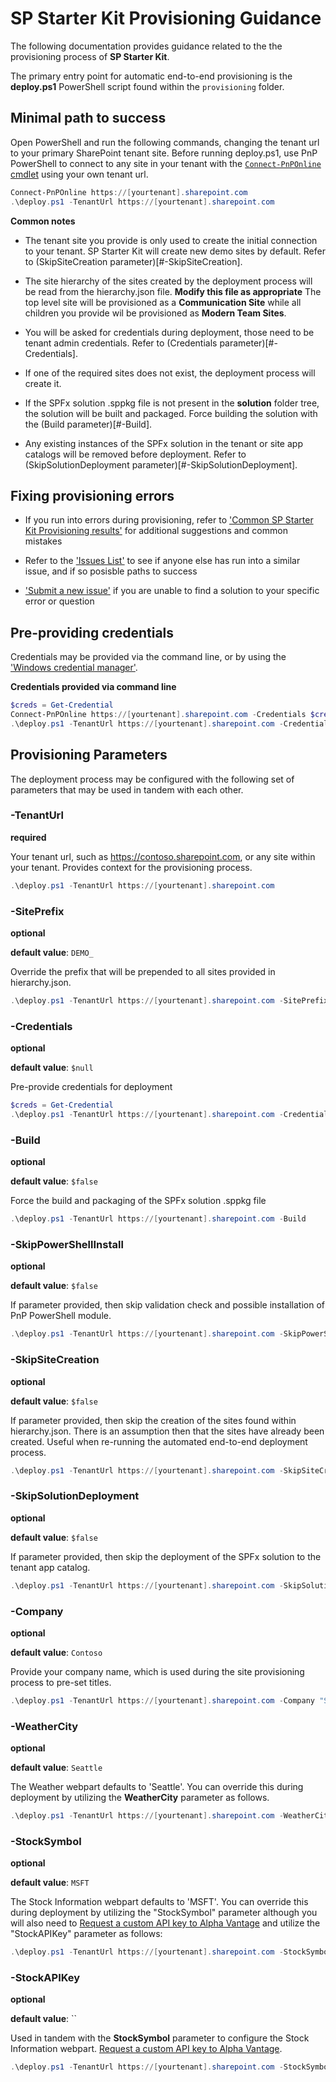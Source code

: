 # SP Starter Kit Provisioning Guidance

The following documentation provides guidance related to the the provisioning process of **SP Starter Kit**.

The primary entry point for automatic end-to-end provisioning is the **deploy.ps1** PowerShell script found within the `provisioning` folder.

## Minimal path to success

Open PowerShell and run the following commands, changing the tenant url to your primary SharePoint tenant site. Before running deploy.ps1, use PnP PowerShell to connect to any site in your tenant with the [`Connect-PnPOnline` cmdlet](https://docs.microsoft.com/en-us/powershell/module/sharepoint-pnp/connect-pnponline?view=sharepoint-ps) using your own tenant url.

```powershell
Connect-PnPOnline https://[yourtenant].sharepoint.com
.\deploy.ps1 -TenantUrl https://[yourtenant].sharepoint.com
```

**Common notes**

- The tenant site you provide is only used to create the initial connection to your tenant. SP Starter Kit will create new demo sites by default. Refer to (SkipSiteCreation parameter)[#-SkipSiteCreation].

- The site hierarchy of the sites created by the deployment process will be read from the hierarchy.json file. **Modify this file as appropriate** The top level site will be provisioned as a **Communication Site** while all children you provide wil be provisioned as **Modern Team Sites**.

- You will be asked for credentials during deployment, those need to be tenant admin credentials. Refer to (Credentials parameter)[#-Credentials].

- If one of the required sites does not exist, the deployment process will create it.

- If the SPFx solution .sppkg file is not present in the **solution** folder tree, the solution will be built and packaged. Force building the solution with the (Build parameter)[#-Build].

- Any existing instances of the SPFx solution in the tenant or site app catalogs will be removed before deployment. Refer to (SkipSolutionDeployment parameter)[#-SkipSolutionDeployment].

## Fixing provisioning errors

- If you run into errors during provisioning, refer to ['Common SP Starter Kit Provisioning results'](./documentation/common-provision-results.md) for additional suggestions and common mistakes

- Refer to the ['Issues List'](https://github.com/SharePoint/sp-starter-kit/issues) to see if anyone else has run into a similar issue, and if so posisble paths to success

- ['Submit a new issue'](https://github.com/SharePoint/sp-starter-kit/issues) if you are unable to find a solution to your specific error or question

## Pre-providing credentials

Credentials may be provided via the command line, or by using the ['Windows credential manager'](https://www.youtube.com/watch?v=w7NJ_qTK1l8).

**Credentials provided via command line**

```powershell
$creds = Get-Credential
Connect-PnPOnline https://[yourtenant].sharepoint.com -Credentials $creds
.\deploy.ps1 -TenantUrl https://[yourtenant].sharepoint.com -Credentials $creds
```

## Provisioning Parameters

The deployment process may be configured with the following set of parameters that may be used in tandem with each other.

### -TenantUrl ###

**required**

Your tenant url, such as https://contoso.sharepoint.com, or any site within your tenant. Provides context for the provisioning process.

```powershell
.\deploy.ps1 -TenantUrl https://[yourtenant].sharepoint.com
```

### -SitePrefix ###

**optional**

**default value**: `DEMO_`

Override the prefix that will be prepended to all sites provided in hierarchy.json.

```powershell
.\deploy.ps1 -TenantUrl https://[yourtenant].sharepoint.com -SitePrefix "mydemo"
```

### -Credentials ###

**optional**

**default value**: `$null`

Pre-provide credentials for deployment

```powershell
$creds = Get-Credential
.\deploy.ps1 -TenantUrl https://[yourtenant].sharepoint.com -Credentials $creds
```

### -Build ###

**optional**

**default value**: `$false`

Force the build and packaging of the SPFx solution .sppkg file

```powershell
.\deploy.ps1 -TenantUrl https://[yourtenant].sharepoint.com -Build
```

### -SkipPowerShellInstall ###

**optional**

**default value**: `$false`

If parameter provided, then skip validation check and possible installation of PnP PowerShell module.

```powershell
.\deploy.ps1 -TenantUrl https://[yourtenant].sharepoint.com -SkipPowerShellInstall
```

### -SkipSiteCreation ###

**optional**

**default value**: `$false`

If parameter provided, then skip the creation of the sites found within hierarchy.json. There is an assumption then that the sites have already been created. Useful when re-running the automated end-to-end deployment process.

```powershell
.\deploy.ps1 -TenantUrl https://[yourtenant].sharepoint.com -SkipSiteCreation
```

### -SkipSolutionDeployment ###

**optional**

**default value**: `$false`

If parameter provided, then skip the deployment of the SPFx solution to the tenant app catalog.

```powershell
.\deploy.ps1 -TenantUrl https://[yourtenant].sharepoint.com -SkipSolutionDeployment
```

### -Company ###

**optional**

**default value**: `Contoso`

Provide your company name, which is used during the site provisioning process to pre-set titles.

```powershell
.\deploy.ps1 -TenantUrl https://[yourtenant].sharepoint.com -Company "SharePoint PnP"
```

### -WeatherCity ###

**optional**

**default value**: `Seattle`

The Weather webpart defaults to 'Seattle'. You can override this during deployment by utilizing the **WeatherCity** parameter as follows.

```powershell
.\deploy.ps1 -TenantUrl https://[yourtenant].sharepoint.com -WeatherCity "Amsterdam"
```

### -StockSymbol ###

**optional**

**default value**: `MSFT`

The Stock Information webpart defaults to 'MSFT'. You can override this during deployment by utilizing the "StockSymbol" parameter although you will also need to [Request a custom API key to Alpha Vantage](../documentation/tenant-settings.md#APIKeyAlphaVantage) and utilize the "StockAPIKey" parameter as follows:

```powershell
.\deploy.ps1 -TenantUrl https://[yourtenant].sharepoint.com -StockSymbol "GT" -StockAPIKey "your-api-key"
```

### -StockAPIKey ###

**optional**

**default value**: ``

Used in tandem with the **StockSymbol** parameter to configure the Stock Information webpart. [Request a custom API key to Alpha Vantage](../documentation/tenant-settings.md#APIKeyAlphaVantage).

```powershell
.\deploy.ps1 -TenantUrl https://[yourtenant].sharepoint.com -StockSymbol "GT" -StockAPIKey "your-api-key"
```
